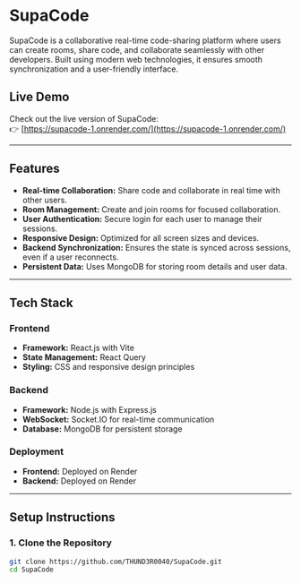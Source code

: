 # SupaCode

SupaCode is a collaborative real-time code-sharing platform where users can create rooms, share code, and collaborate seamlessly with other developers. Built using modern web technologies, it ensures smooth synchronization and a user-friendly interface.

## Live Demo
Check out the live version of SupaCode:  
👉 [https://supacode-1.onrender.com/](https://supacode-1.onrender.com/)

---

## Features
- **Real-time Collaboration:** Share code and collaborate in real time with other users.
- **Room Management:** Create and join rooms for focused collaboration.
- **User Authentication:** Secure login for each user to manage their sessions.
- **Responsive Design:** Optimized for all screen sizes and devices.
- **Backend Synchronization:** Ensures the state is synced across sessions, even if a user reconnects.
- **Persistent Data:** Uses MongoDB for storing room details and user data.

---

## Tech Stack

### Frontend
- **Framework:** React.js with Vite
- **State Management:** React Query
- **Styling:** CSS and responsive design principles

### Backend
- **Framework:** Node.js with Express.js
- **WebSocket:** Socket.IO for real-time communication
- **Database:** MongoDB for persistent storage

### Deployment
- **Frontend:** Deployed on Render
- **Backend:** Deployed on Render

---

## Setup Instructions

### 1. Clone the Repository
```bash
git clone https://github.com/THUND3R0040/SupaCode.git
cd SupaCode
